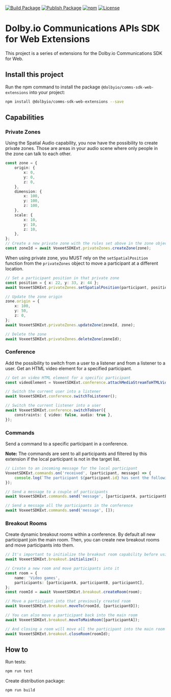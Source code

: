 [![Build Package](https://github.com/DolbyIO/comms-sdk-web-extensions/actions/workflows/build-package.yml/badge.svg)](https://github.com/DolbyIO/comms-sdk-web-extensions/actions/workflows/build-package.yml)
[![Publish Package](https://github.com/DolbyIO/comms-sdk-web-extensions/actions/workflows/publish-package.yml/badge.svg)](https://github.com/DolbyIO/comms-sdk-web-extensions/actions/workflows/publish-package.yml)
[![npm](https://img.shields.io/npm/v/@dolbyio/comms-sdk-web-extensions)](https://www.npmjs.com/package/@dolbyio/comms-sdk-web-extensions)
[![License](https://img.shields.io/github/license/DolbyIO/comms-sdk-web-extensions)](LICENSE)

# Dolby.io Communications APIs SDK for Web Extensions

This project is a series of extensions for the Dolby.io Communications SDK for Web.

## Install this project

Run the npm command to install the package `@dolbyio/comms-sdk-web-extensions` into your project:

```bash
npm install @dolbyio/comms-sdk-web-extensions --save
```

## Capabilities

### Private Zones

Using the Spatial Audio capability, you now have the possibility to create private zones. Those are areas in your audio scene where only people in the zone can talk to each other.

```ts
const zone = {
    origin: {
        x: 0,
        y: 0,
        z: 0,
    },
    dimension: {
        x: 100,
        y: 100,
        z: 100,
    },
    scale: {
        x: 10,
        y: 10,
        z: 10,
    },
};
// Create a new private zone with the rules set above in the zone object
const zoneId = await VoxeetSDKExt.privateZones.createZone(zone);
```

When using private zone, you MUST rely on the `setSpatialPosition` function from the `privateZones` object to move a participant at a different location.

```ts
// Set a participant position in that private zone
const position = { x: 22, y: 33, z: 44 };
await VoxeetSDKExt.privateZones.setSpatialPosition(participant, position);

// Update the zone origin
zone.origin = {
    x: 100,
    y: 50,
    z: 0,
};
await VoxeetSDKExt.privateZones.updateZone(zoneId, zone);

// Delete the zone
await VoxeetSDKExt.privateZones.deleteZone(zoneId);
```

### Conference

Add the possibility to switch from a user to a listener and from a listener to a user. Get an HTML video element for a specified participant.

```ts
// Get an video HTML element for a specific participant
const videoElement = VoxeetSDKExt.conference.attachMediaStreamToHTMLVideoElement(participant);

// Switch the current user into a listener
await VoxeetSDKExt.conference.switchToListener();

// Switch the current listener into a user
await VoxeetSDKExt.conference.switchToUser({
    constraints: { video: false, audio: true },
});
```

### Commands

Send a command to a specific participant in a conference.

**Note:** The commands are sent to all participants and filtered by this extension if the local participant is not in the target list.

```ts
// Listen to an incoming message for the local participant
VoxeetSDKExt.commands.on('received', (participant, message) => {
    console.log(`The participant ${participant.id} has sent the following message: ${message}`);
});

// Send a message to a couple of participants
await VoxeetSDKExt.commands.send('message', [participantA, participantB]);

// Send a message all the participants in the conference
await VoxeetSDKExt.commands.send('message', []);
```

### Breakout Rooms

Create dynamic breakout rooms within a conference. By default all new participant join the main room. Then, you can create new breakout rooms and move participants into them.

```ts
// It's important to initialize the breakout room capability before using it
await VoxeetSDKExt.breakout.initialize();

// Create a new room and move participants into it
const room = {
    name: 'Video games',
    participants: [participantA, participantB, participantC],
};
const roomId = await VoxeetSDKExt.breakout.createRoom(room);

// Move a participant into that previously created room
await VoxeetSDKExt.breakout.moveTo(roomId, [participantD]);

// You can also move a participant back into the main room
await VoxeetSDKExt.breakout.moveToMainRoom([participantA]);

// And closing a room will move all the participant into the main room
await VoxeetSDKExt.breakout.closeRoom(roomId);
```

## How to

Run tests:

```bash
npm run test
```

Create distribution package:

```bash
npm run build
```
